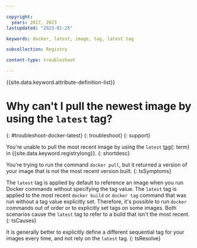 ```yaml
---

copyright:
  years: 2017, 2023
lastupdated: "2023-01-25"

keywords: docker, latest, image, tag, latest tag

subcollection: Registry

content-type: troubleshoot

---
```


{{site.data.keyword.attribute-definition-list}}

# Why can't I pull the newest image by using the `latest` tag?
{: #troubleshoot-docker-latest}
{: troubleshoot}
{: support}

You're unable to pull the most recent image by using the `latest` [tag](#x2040924){: term} in {{site.data.keyword.registrylong}}.
{: shortdesc}

You're trying to run the command `docker pull`, but it returned a version of your image that is not the most recent version built.
{: tsSymptoms}

The `latest` tag is applied by default to reference an image when you run Docker commands without specifying the tag value. The `latest` tag is applied to the most recent `docker build` or `docker tag` command that was run without a tag value explicitly set. Therefore, it's possible to run `docker` commands out of order or to explicitly set tags on some images. Both scenarios cause the `latest` tag to refer to a build that isn't the most recent.
{: tsCauses}

It is generally better to explicitly define a different sequential tag for your images every time, and not rely on the `latest` tag.
{: tsResolve}
